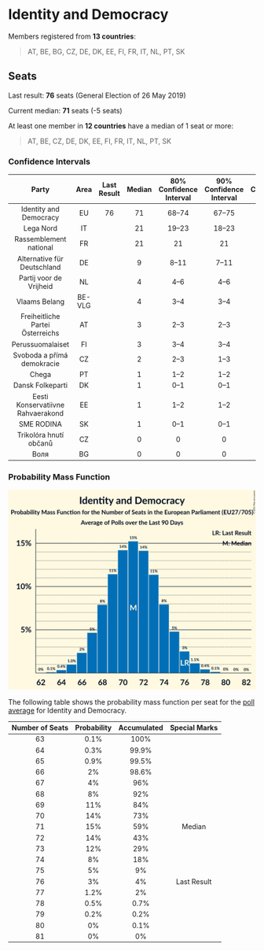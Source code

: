 # Identity and Democracy

Members registered from **13 countries**:

> AT, BE, BG, CZ, DE, DK, EE, FI, FR, IT, NL, PT, SK

## Seats

Last result: **76** seats (General Election of 26 May 2019)

Current median: **71** seats (-5 seats)

At least one member in **12 countries** have a median of 1 seat or more:

> AT, BE, CZ, DE, DK, EE, FI, FR, IT, NL, PT, SK

### Confidence Intervals

| Party | Area | Last Result | Median | 80% Confidence Interval | 90% Confidence Interval | 95% Confidence Interval | 99% Confidence Interval |
|:-----:|:----:|:-----------:|:------:|:-----------------------:|:-----------------------:|:-----------------------:|:-----------------------:|
| Identity and Democracy | EU | 76 | 71 | 68–74 | 67–75 | 66–76 | 65–78 |
| Lega Nord | IT | | 21 | 19–23 | 18–23 | 18–24 | 16–25 |
| Rassemblement national | FR | | 21 | 21 | 21 | 21–22 | 20–23 |
| Alternative für Deutschland | DE | | 9 | 8–11 | 7–11 | 7–11 | 7–12 |
| Partij voor de Vrijheid | NL | | 4 | 4–6 | 4–6 | 4–6 | 3–6 |
| Vlaams Belang | BE-VLG | | 4 | 3–4 | 3–4 | 3–4 | 3–4 |
| Freiheitliche Partei Österreichs | AT | | 3 | 2–3 | 2–3 | 2–3 | 2–4 |
| Perussuomalaiset | FI | | 3 | 3–4 | 3–4 | 3–4 | 3–4 |
| Svoboda a přímá demokracie | CZ | | 2 | 2–3 | 1–3 | 1–3 | 1–3 |
| Chega | PT | | 1 | 1–2 | 1–2 | 1–2 | 1–2 |
| Dansk Folkeparti | DK | | 1 | 0–1 | 0–1 | 0–1 | 0–1 |
| Eesti Konservatiivne Rahvaerakond | EE | | 1 | 1–2 | 1–2 | 1–2 | 1–2 |
| SME RODINA | SK | | 1 | 0–1 | 0–1 | 0–1 | 0–1 |
| Trikolóra hnutí občanů | CZ | | 0 | 0 | 0 | 0 | 0 |
| Воля | BG | | 0 | 0 | 0 | 0 | 0 |

### Probability Mass Function

![Graph with seats probability mass function not yet produced](average-2020-12-31-seats-pmf-identityanddemocracy.png "Seats Probability Mass Function")

The following table shows the probability mass function per seat for the [poll average](average-2020-12-31.html) for Identity and Democracy.

| Number of Seats | Probability | Accumulated | Special Marks |
|:---------------:|:-----------:|:-----------:|:-------------:|
| 63 | 0.1% | 100% |  |
| 64 | 0.3% | 99.9% |  |
| 65 | 0.9% | 99.5% |  |
| 66 | 2% | 98.6% |  |
| 67 | 4% | 96% |  |
| 68 | 8% | 92% |  |
| 69 | 11% | 84% |  |
| 70 | 14% | 73% |  |
| 71 | 15% | 59% | Median |
| 72 | 14% | 43% |  |
| 73 | 12% | 29% |  |
| 74 | 8% | 18% |  |
| 75 | 5% | 9% |  |
| 76 | 3% | 4% | Last Result |
| 77 | 1.2% | 2% |  |
| 78 | 0.5% | 0.7% |  |
| 79 | 0.2% | 0.2% |  |
| 80 | 0% | 0.1% |  |
| 81 | 0% | 0% |  |


